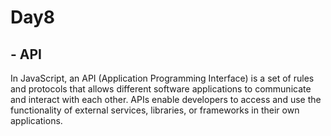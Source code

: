 # Day8
## - API
In JavaScript, an API (Application Programming Interface) is a set of rules and protocols that allows different software applications to communicate and interact with each other. APIs enable developers to access and use the functionality of external services, libraries, or frameworks in their own applications.
